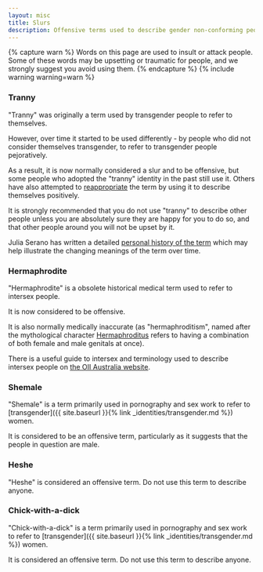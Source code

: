 ```yaml
---
layout: misc
title: Slurs
description: Offensive terms used to describe gender non-conforming people in the UK
---
```


{% capture warn %}
Words on this page are used to insult or attack people. Some of these words may be upsetting or traumatic for people, and we strongly suggest you avoid using them. 
{% endcapture %}
{% include warning warning=warn %}

### Tranny

"Tranny" was originally a term used by transgender people to refer to themselves.

However, over time it started to be used differently - by people who did not consider themselves transgender, to refer to transgender people pejoratively.

As a result, it is now normally considered a slur and to be offensive, but some people who adopted the "tranny" identity in the past still use it. Others have also attempted to [reappropriate](https://en.wikipedia.org/wiki/Reappropriate) the term by using it to describe themselves positively.

It is strongly recommended that you do not use "tranny" to describe other people unless you are absolutely sure they are happy for you to do so, and that other people around you will not be upset by it.

Julia Serano has written a detailed [personal history of the term](http://juliaserano.blogspot.co.uk/2014/04/a-personal-history-of-t-word-and-some.html) which may help illustrate the changing meanings of the term over time.

### Hermaphrodite

"Hermaphrodite" is a obsolete historical medical term used to refer to intersex people.

It is now considered to be offensive. 

It is also normally medically inaccurate (as "hermaphroditism", named after the mythological character [Hermaphroditus](https://en.wikipedia.org/wiki/Hermaphroditus) refers to having a combination of both female and male genitals at once).

There is a useful guide to intersex and terminology used to describe intersex people on [the OII Australia website](https://oii.org.au/allies/).

### Shemale

"Shemale" is a term primarily used in pornography and sex work to refer to [transgender]({{ site.baseurl }}{% link _identities/transgender.md %}) women. 

It is considered to be an offensive term, particularly as it suggests that the people in question are male.

### Heshe

"Heshe" is considered an offensive term. Do not use this term to describe anyone.

### Chick-with-a-dick

"Chick-with-a-dick" is a term primarily used in pornography and sex work to refer to [transgender]({{ site.baseurl }}{% link _identities/transgender.md %}) women. 

It is considered an offensive term. Do not use this term to describe anyone. 